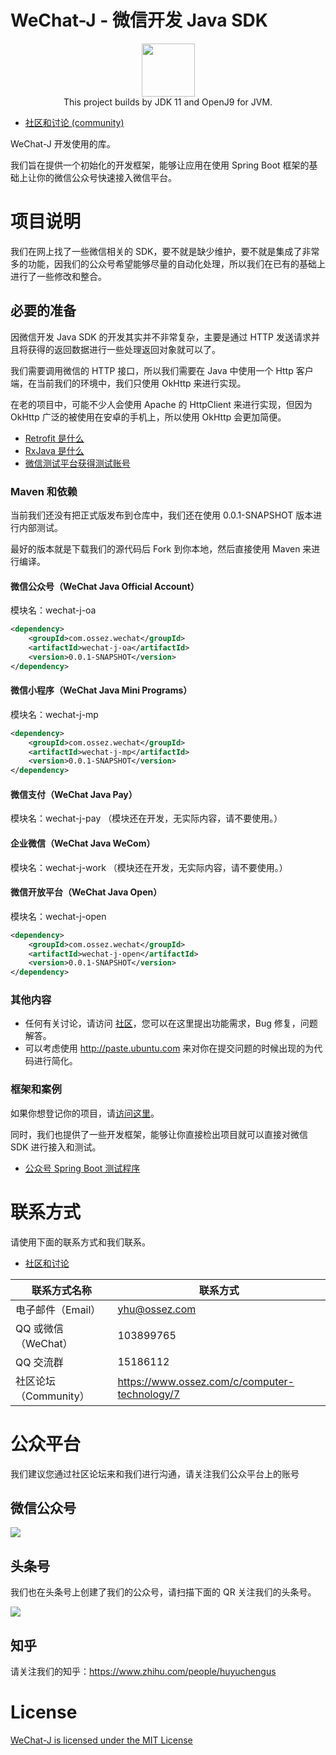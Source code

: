 # WeChat-J - 微信开发 Java SDK

<p align="center">
    <a href="https://github.com/honeymoose">
        <img height=85 src="https://avatars1.githubusercontent.com/u/45009982?s=200&v=4">
    </a>
    <br>This project builds by JDK 11 and OpenJ9 for JVM.
</p>

* [社区和讨论 (community)](https://www.ossez.com/tag/wechat)

WeChat-J 开发使用的库。

我们旨在提供一个初始化的开发框架，能够让应用在使用 Spring Boot 框架的基础上让你的微信公众号快速接入微信平台。

# 项目说明
我们在网上找了一些微信相关的 SDK，要不就是缺少维护，要不就是集成了非常多的功能，因我们的公众号希望能够尽量的自动化处理，所以我们在已有的基础上进行了一些修改和整合。

## 必要的准备
因微信开发 Java SDK 的开发其实并不非常复杂，主要是通过 HTTP 发送请求并且将获得的返回数据进行一些处理返回对象就可以了。

我们需要调用微信的 HTTP 接口，所以我们需要在 Java 中使用一个 Http 客户端，在当前我们的环境中，我们只使用 OkHttp 来进行实现。

在老的项目中，可能不少人会使用 Apache 的 HttpClient 来进行实现，但因为 OkHttp 广泛的被使用在安卓的手机上，所以使用 OkHttp 会更加简便。

* [Retrofit 是什么](https://www.ossez.com/t/retrofit/14302)
* [RxJava 是什么](https://www.ossez.com/t/rxjava/14305)
* [微信测试平台获得测试账号](https://www.ossez.com/t/topic/14281)

### Maven 和依赖 
当前我们还没有把正式版发布到仓库中，我们还在使用 0.0.1-SNAPSHOT 版本进行内部测试。

最好的版本就是下载我们的源代码后 Fork 到你本地，然后直接使用 Maven 来进行编译。

#### 微信公众号（WeChat Java Official Account）
模块名：wechat-j-oa

```xml
<dependency>
    <groupId>com.ossez.wechat</groupId>
    <artifactId>wechat-j-oa</artifactId>
    <version>0.0.1-SNAPSHOT</version>
</dependency>
```

#### 微信小程序（WeChat Java Mini Programs）
模块名：wechat-j-mp

```xml
<dependency>
    <groupId>com.ossez.wechat</groupId>
    <artifactId>wechat-j-mp</artifactId>
    <version>0.0.1-SNAPSHOT</version>
</dependency>
```

#### 微信支付（WeChat Java Pay）
模块名：wechat-j-pay （模块还在开发，无实际内容，请不要使用。）

#### 企业微信（WeChat Java WeCom）
模块名：wechat-j-work （模块还在开发，无实际内容，请不要使用。）


#### 微信开放平台（WeChat Java Open）
模块名：wechat-j-open

```xml
<dependency>
    <groupId>com.ossez.wechat</groupId>
    <artifactId>wechat-j-open</artifactId>
    <version>0.0.1-SNAPSHOT</version>
</dependency>
```

### 其他内容
* 任何有关讨论，请访问 [社区](https://www.ossez.com/tag/wechat)，您可以在这里提出功能需求，Bug 修复，问题解答。
* 可以考虑使用 http://paste.ubuntu.com 来对你在提交问题的时候出现的为代码进行简化。

### 框架和案例
如果你想登记你的项目，请[访问这里](https://www.ossez.com/t/wechat-j-demo/14303)。

同时，我们也提供了一些开发框架，能够让你直接检出项目就可以直接对微信 SDK 进行接入和测试。

* [公众号 Spring Boot 测试程序](https://github.com/honeymoose/WeChat-Official-Account-Spring)


# 联系方式

请使用下面的联系方式和我们联系。

* [社区和讨论](https://www.ossez.com/tag/chat-gpt)

| 联系方式名称           | 联系方式                                          |
|------------------|-----------------------------------------------|
| 电子邮件（Email）      | [yhu@ossez.com](mailto:yhu@ossez.com)         |
| QQ 或微信（WeChat）   | 103899765                                     |
| QQ 交流群           | 15186112                                      |
| 社区论坛 （Community） | https://www.ossez.com/c/computer-technology/7 |

# 公众平台

我们建议您通过社区论坛来和我们进行沟通，请关注我们公众平台上的账号

## 微信公众号

![](https://cdn.ossez.com/img/cwikius/cwikius-qr-wechat-search-w400.png)

## 头条号

我们也在头条号上创建了我们的公众号，请扫描下面的 QR 关注我们的头条号。

![](https://cdn.ossez.com/img/cwikius/cwikus-qr-toutiao.png)

## 知乎

请关注我们的知乎：https://www.zhihu.com/people/huyuchengus

# License

[WeChat-J is licensed under the MIT License](https://src.ossez.com/honeymoose/WeChat-J/src/branch/main/LICENSE)
